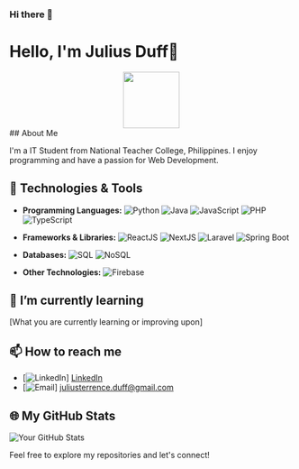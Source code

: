 ### Hi there 👋

<!--
**jlsdff/jlsdff** is a ✨ _special_ ✨ repository because its `README.md` (this file) appears on your GitHub profile.

Here are some ideas to get you started:

- 🔭 I’m currently working on ...
- 🌱 I’m currently learning ...
- 👯 I’m looking to collaborate on ...
- 🤔 I’m looking for help with ...
- 💬 Ask me about ...
- 📫 How to reach me: ...
- 😄 Pronouns: ...
- ⚡ Fun fact: ...
-->

# Hello, I'm Julius Duff👋
<div id="header" align="center">
  <img src="https://media.giphy.com/media/M9gbBd9nbDrOTu1Mqx/giphy.gif" width="100"/>
</div>
## About Me

I'm a IT Student from National Teacher College, Philippines. I enjoy programming and have a passion for Web Development.

## 🔧 Technologies & Tools

- **Programming Languages:** 
  ![Python](https://img.shields.io/badge/Python-Beginner-blue)
  ![Java](https://img.shields.io/badge/Java-Beginner-orange)
  ![JavaScript](https://img.shields.io/badge/JavaScript-Intermediate-yellow)
  ![PHP](https://img.shields.io/badge/PHP-Intermediate-purple)
  ![TypeScript](https://img.shields.io/badge/TypeScript-Beginner-blue)

- **Frameworks & Libraries:** 
  ![ReactJS](https://img.shields.io/badge/ReactJS-Intermediate-blue)
  ![NextJS](https://img.shields.io/badge/NextJS-Intermediate-black)
  ![Laravel](https://img.shields.io/badge/Laravel-Intermediate-red)
  ![Spring Boot](https://img.shields.io/badge/Spring%20Boot-Beginner-green)

- **Databases:** 
  ![SQL](https://img.shields.io/badge/SQL-Intermediate-blue)
  ![NoSQL](https://img.shields.io/badge/NoSQL-Beginner-green)

- **Other Technologies:** 
  ![Firebase](https://img.shields.io/badge/Firebase-Beginner-yellow)

## 🌱 I’m currently learning

[What you are currently learning or improving upon]

## 📫 How to reach me

- [![LinkedIn](https://img.shields.io/badge/LinkedIn-Connect-blue)] <a href="https://www.linkedin.com/in/julius-terrence-b77331230/">LinkedIn</a>
- [![Email](https://img.shields.io/badge/Email-Contact-red)] juliusterrence.duff@gmail.com

<!--
## 💼 My Projects

- [Project 1]: Brief description and link
- [Project 2]: Brief description and link
- [Project 3]: Brief description and link
-->
## 🌐 My GitHub Stats

![Your GitHub Stats](https://github-readme-stats.vercel.app/api?username=YourUsername&show_icons=true&hide=contribs,prs)

<!--
## 🎉 Fun Facts

- [Fun Fact 1]
- [Fun Fact 2]
- [Fun Fact 3]
-->
Feel free to explore my repositories and let's connect!

